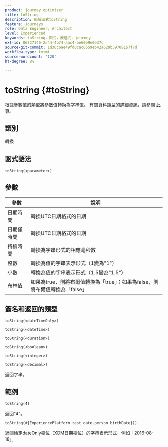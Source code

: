 ```yaml
---
product: journey optimizer
title: toString
description: 瞭解函式toString
feature: Journeys
role: Data Engineer, Architect
level: Experienced
keywords: toString，函式，表達式，journey
exl-id: 06727146-2a44-4b74-aac4-be60e9e0e37c
source-git-commit: 1d30c6ae49fd0cac0559eb42a629b59708157f7d
workflow-type: tm+mt
source-wordcount: '120'
ht-degree: 8%

---
```


# toString {#toString}

根據參數值的類型將參數值轉換為字串值。 有關資料類型的詳細資訊，請參閱 [此頁](../expression/data-types.md)。

## 類別

轉換

## 函式語法

`toString(<parameter>)`

## 參數

| 參數 | 說明 |
|--- |--- |
| 日期時間 | 轉換UTC日期格式的日期 |
| 日期僅時間 | 轉換UTC日期格式的日期 |
| 持續時間 | 轉換為字串形式的相應毫秒數 |
| 整數 | 轉換為值的字串表示形式（1變為&quot;1&quot;） |
| 小數 | 轉換為值的字串表示形式（1.5變為&quot;1.5&quot;） |
| 布林值 | 如果為true，則將布爾值轉換為「true」；如果為false，則將布爾值轉換為「false」 |

## 簽名和返回的類型

`toString(<dateTimeOnly>)`

`toString(<dateTime>)`

`toString(<duration>)`

`toString(<boolean>)`

`toString(<integer>)`

`toString(<decimal>)`

返回字串。

## 範例

`toString(4)`

返回&quot;4&quot;。

`toString(#{ExperiencePlatform.test_date.person.birthDate}))`

返回給定dateOnly欄位（XDM日期欄位）的字串表示形式，例如「2016-08-18」。

